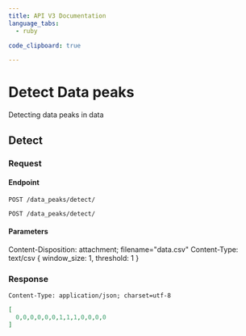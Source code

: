 ```yaml
---
title: API V3 Documentation
language_tabs:
  - ruby

code_clipboard: true

---
```

# Detect Data peaks

Detecting data peaks in data

## Detect


### Request

#### Endpoint

```plaintext
POST /data_peaks/detect/
```

`POST /data_peaks/detect/`

#### Parameters

Content-Disposition: attachment; filename="data.csv"
Content-Type: text/csv
{
  window_size: 1,
  threshold: 1
}


### Response

```plaintext
Content-Type: application/json; charset=utf-8
```


```json
[
  0,0,0,0,0,0,1,1,1,0,0,0,0
]
```
